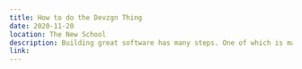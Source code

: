 ```yaml
---
title: How to do the Devzgn Thing
date: 2020-11-20
location: The New School
description: Building great software has many steps. One of which is making sure the collaboration between the design and development teams is just right, executing to the highest level. This talk explores best practices and strategies to help you and your team grow this connection.
link:
---
```

